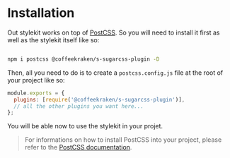 <!-- This file has been generated using
     the "@coffeekraken/s-markdown-builder" package.
     !!! Do not edit it directly... -->


<!-- body -->

<!--
/**
* @name            01. Installation
* @namespace       doc
* @type            Markdown
* @platform        md
* @status          stable
* @menu            Documentation           /doc/installation
*
* @since           2.0.0
* @author    Olivier Bossel <olivier.bossel@gmail.com> (https://coffeekraken.io)
*/
-->

# Installation

Out stylekit works on top of [PostCSS](https://postcss.org/). So you will need to install it first as well as the stylekit itself like so:

```bash

npm i postcss @coffeekraken/s-sugarcss-plugin -D

```

Then, all you need to do is to create a `postcss.config.js` file at the root of your project like so:

```js
module.exports = {
  plugins: [require('@coffeekraken/s-sugarcss-plugin')],
  // all the other plugins you want here...
};

```

You will be able now to use the stylekit in your projet.

> For informations on how to install PostCSS into your project, please refer to the [PostCSS documentation](https://postcss.org/).


